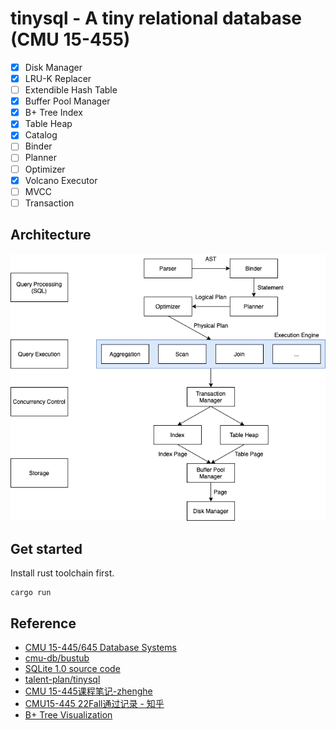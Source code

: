 # tinysql - A tiny relational database (CMU 15-455)
- [x] Disk Manager
- [x] LRU-K Replacer
- [ ] Extendible Hash Table
- [x] Buffer Pool Manager
- [x] B+ Tree Index
- [x] Table Heap
- [x] Catalog
- [ ] Binder
- [ ] Planner
- [ ] Optimizer
- [x] Volcano Executor
- [ ] MVCC
- [ ] Transaction

## Architecture
![architecture](./docs/tinysql-architecture.png)

## Get started
Install rust toolchain first.
```
cargo run
```

## Reference
- [CMU 15-445/645 Database Systems](https://15445.courses.cs.cmu.edu/fall2022/)
- [cmu-db/bustub](https://github.com/cmu-db/bustub)
- [SQLite 1.0 source code](https://www.sqlite.org/src/info/f37dd18e3fc6314e)
- [talent-plan/tinysql](https://github.com/talent-plan/tinysql)
- [CMU 15-445课程笔记-zhenghe](https://zhenghe.gitbook.io/open-courses/cmu-15-445-645-database-systems/relational-data-model)
- [CMU15-445 22Fall通过记录 - 知乎](https://www.zhihu.com/column/c_1605901992903004160)
- [B+ Tree Visualization](https://www.cs.usfca.edu/~galles/visualization/BPlusTree.html)